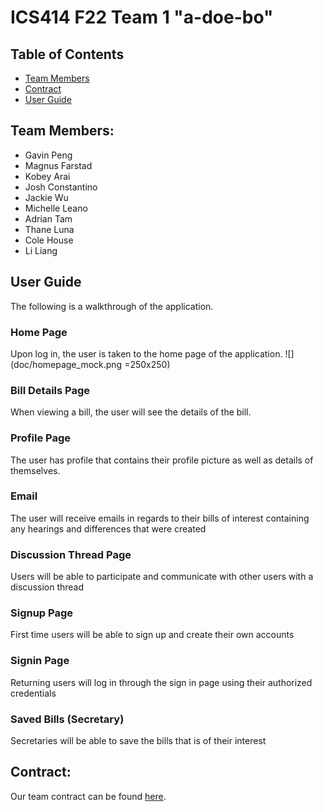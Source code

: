 # ICS414 F22 Team 1 "a-doe-bo"

## Table of Contents

* [Team Members](#team-members)
* [Contract](#contract)
* [User Guide](#user-guide)

## Team Members:

<ul>
  <li>
      Gavin Peng
  </li>
    <li>
      Magnus Farstad
  </li>
    <li>
      Kobey Arai
  </li>
    <li>
      Josh Constantino
  </li>
    <li>
      Jackie Wu
  </li>
    <li>
      Michelle Leano
  </li>
    <li>
      Adrian Tam
  </li>
    <li>
      Thane Luna
  </li>
      <li>
      Cole House
  </li>
    <li>
      Li Liang
  </li>
</ul>

## User Guide
The following is a walkthrough of the application.

### Home Page
Upon log in, the user is taken to the home page of the application.
![](doc/homepage_mock.png =250x250)

### Bill Details Page
When viewing a bill, the user will see the details of the bill.

### Profile Page
The user has profile that contains their profile picture as well as details of themselves.

### Email
The user will receive emails in regards to their bills of interest containing any hearings and differences that were created

### Discussion Thread Page
Users will be able to participate and communicate with other users with a discussion thread

### Signup Page
First time users will be able to sign up and create their own accounts

### Signin Page
Returning users will log in through the sign in page using their authorized credentials

### Saved Bills (Secretary)
Secretaries will be able to save the bills that is of their interest


## Contract:
Our team contract can be found [here](https://docs.google.com/document/d/1WZUedogeZwPC_EHtHiSMUr5U7Lusnx3uHm7uGawnPG8/edit?usp=sharing).
